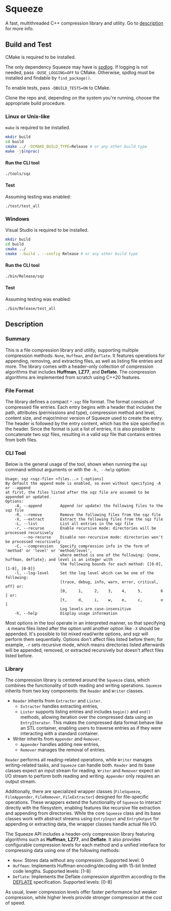 # Squeeze

A fast, multithreaded C++ compression library and utility. Go to [description](#description) for more info.

## Build and Test

CMake is required to be installed.

The only dependency Squeeze may have is [spdlog](https://github.com/gabime/spdlog). If logging is not needed, pass `-DUSE_LOGGING=OFF` to CMake. Otherwise, spdlog must be installed and findable by `find_package()`.

To enable tests, pass `-DBUILD_TESTS=ON` to CMake.

Clone the repo and, depending on the system you're running, choose the appropriate build procedure.
### Linux or Unix-like
`make` is required to be installed.
```sh
mkdir build
cd build
cmake ../ -DCMAKE_BUILD_TYPE=Release # or any other build type
make -j$(nproc)
```
#### Run the CLI tool
```sh
./tools/sqz
```
#### Test
Assuming testing was enabled:
```
./test/test_all
```

### Windows
Visual Studio is required to be installed.
```sh
mkdir build
cd build
cmake ../
cmake --build . --config Release # or any other build type
```
#### Run the CLI tool
```sh
./bin/Release/sqz
```
#### Test
Assuming testing was enabled:
```
./bin/Release/test_all
```

## Description

### Summary

This is a file compression library and utility, supporting multiple compression methods: `None`, `Huffman`, and `Deflate`. It features operations for appending, removing, and extracting files, as well as listing file entries and more. The library comes with a header-only collection of compression algorithms that includes __Huffman__, __LZ77__, and __Deflate__. The compression algorithms are implemented from scratch using C++20 features.

### File Format

The library defines a compact `*.sqz` file format. The format consists of compressed file entries. Each entry begins with a header that includes the path, attributes (permissions and type), compression method and level, content size, and major/minor version of Squeeze used to create the entry. The header is followed by the entry content, which has the size specified in the header. Since the format is just a list of entries, it is also possible to concatenate two sqz files, resulting in a valid sqz file that contains entries from both files. 

### CLI Tool

Below is the general usage of the tool, shown when running the `sqz` command without arguments or with the `-h, --help` option:
```
Usage: sqz <sqz-file> <files...> [-options]
By default the append mode is enabled, so even without specifying -A or --append
at first, the files listed after the sqz file are assumed to be appended or updated.
Options:
    -A, --append        Append (or update) the following files to the sqz file
    -R, --remove        Remove the following files from the sqz file
    -X, --extract       Extract the following files from the sqz file
    -L, --list          List all entries in the sqz file
    -r, --recurse       Enable recursive mode: directories will be processed recursively
        --no-recurse    Disable non-recursive mode: directories won't be processed recursively
    -C, --compression   Specify compression info in the form of 'method' or 'level' or 'method/level',
                        where method is one of the following: {none, huffman, deflate}; and level is an integer with
                        the following bounds for each method: {[0-0], [1-8], [0-8]}
    -l, --log-level     Set the log level which can be one of the following:
                        [trace, debug, info, warn, error, critical, off] or:
                        [0,     1,     2,    3,    4,     5,        6  ] or:
                        [t,     d,     i,    w,    e,     c,        o  ]
                        Log levels are case-insensitive
    -h, --help          Display usage information
```

Most options in the tool operate in an interpreted manner, so that specifying `-A` means files listed after the option until another option like `-X` should be appended. It's possible to list mixed read/write options, and sqz will perform them sequentially. Options don't affect files listed before them; for example, `-r` sets recursive mode, which means directories listed afterwards will be appended, removed, or extracted recursively but doesn't affect files listed before.

### Library

The compression library is centered around the `Squeeze` class, which combines the functionality of both reading and writing operations. `Squeeze` inherits from two key components: the `Reader` and `Writer` classes.

* `Reader` inherits from `Extracter` and `Lister`.
    * `Extracter` handles extracting entries,
    * `Lister` supports listing entries and includes `begin()` and `end()` methods, allowing iteration over the compressed data using an `EntryIterator`. This makes the compressed data format behave like an STL container, enabling users to traverse entries as if they were interacting with a standard container. 
* Writer inherits from `Appender` and `Remover`.
    * `Appender` handles adding new entries,
    * `Remover` manages the removal of entries.

`Reader` performs all reading-related operations, while `Writer` manages writing-related tasks, and `Squeeze` can handle both. `Reader` and its base classes expect an input stream for reading. `Writer` and `Remover` expect an I/O stream to perform both reading and writing. `Appender` only requires an output stream.

Additionally, there are specialized wrapper classes (`FileSqueeze`, `FileAppender`, `FileRemover`, `FileExtracter`) designed for file-specific operations. These wrappers extend the functionality of `Squeeze` to interact directly with the filesystem, enabling features like recursive file extraction and appending from directories. While the core `Squeeze` class and its base classes work with abstract streams using `EntryInput` and `EntryOutput` for appending or extracting data, the wrapper classes handle actual file I/O.

The Squeeze API includes a header-only compression library featuring algorithms such as __Huffman__, __LZ77__, and __Deflate__. It also provides configurable compression levels for each method and a unified interface for compressing data using one of the following methods:

* `None`: Stores data without any compression. Supported level: 0
* `Huffman`: Implements Huffman encoding/decoding with 15-bit limited code lengths. Supported levels: [1-8]
* `Deflate`: Implements the Deflate compression algorithm according to the [DEFLATE](https://datatracker.ietf.org/doc/html/rfc1951) specification. Supported levels: [0-8]

As usual, lower compression levels offer faster performance but weaker compression, while higher levels provide stronger compression at the cost of speed.

